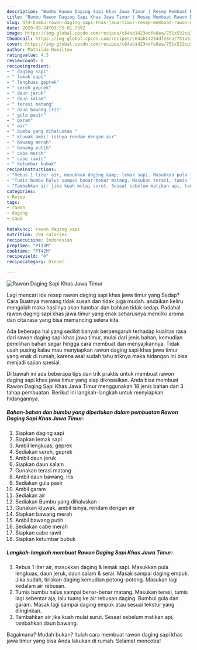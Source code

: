 ```yaml
---
description: "Bumbu Rawon Daging Sapi Khas Jawa Timur | Resep Membuat Rawon Daging Sapi Khas Jawa Timur Yang Enak Banget"
title: "Bumbu Rawon Daging Sapi Khas Jawa Timur | Resep Membuat Rawon Daging Sapi Khas Jawa Timur Yang Enak Banget"
slug: 474-bumbu-rawon-daging-sapi-khas-jawa-timur-resep-membuat-rawon-daging-sapi-khas-jawa-timur-yang-enak-banget
date: 2020-08-24T03:55:01.739Z
image: https://img-global.cpcdn.com/recipes/c64ab14234dfe8ea/751x532cq70/rawon-daging-sapi-khas-jawa-timur-foto-resep-utama.jpg
thumbnail: https://img-global.cpcdn.com/recipes/c64ab14234dfe8ea/751x532cq70/rawon-daging-sapi-khas-jawa-timur-foto-resep-utama.jpg
cover: https://img-global.cpcdn.com/recipes/c64ab14234dfe8ea/751x532cq70/rawon-daging-sapi-khas-jawa-timur-foto-resep-utama.jpg
author: Mathilda Hamilton
ratingvalue: 4.5
reviewcount: 8
recipeingredient:
- " daging sapi"
- " lemak sapi"
- " lengkuas geprek"
- " sereh geprek"
- " daun jeruk"
- " daun salam"
- " terasi matang"
- " daun bawang iris"
- " gula pasir"
- " garam"
- " air"
- " Bumbu yang dihaluskan "
- " kluwak ambil isinya rendam dengan air"
- " bawang merah"
- " bawang putih"
- " cabe merah"
- " cabe rawit"
- " ketumbar bubuk"
recipeinstructions:
- "Rebus 1 liter air, masukkan daging &amp; lemak sapi. Masukkan pula lengkuas, daun jeruk, daun salam &amp; serai. Masak sampai daging empuk. Jika sudah, tiriskan daging kemudian potong-potong. Masukan lagi kedalam air rebusan."
- "Tumis bumbu halus sampai benar-benar matang. Masukan terasi, tumis lagi sebentar aja, lalu tuang ke air rebusan daging. Bumbui gula dan garam. Masak lagi sampai daging empuk atau sesuai tekstur yang diinginkan."
- "Tambahkan air jika kuah mulai surut. Sesaat sebelum matikan api, tambahkan daun bawang."
categories:
- Resep
tags:
- rawon
- daging
- sapi

katakunci: rawon daging sapi 
nutrition: 294 calories
recipecuisine: Indonesian
preptime: "PT33M"
cooktime: "PT42M"
recipeyield: "4"
recipecategory: Dinner

---
```



![Rawon Daging Sapi Khas Jawa Timur](https://img-global.cpcdn.com/recipes/c64ab14234dfe8ea/751x532cq70/rawon-daging-sapi-khas-jawa-timur-foto-resep-utama.jpg)

Lagi mencari ide resep rawon daging sapi khas jawa timur yang Sedap? Cara Buatnya memang tidak susah dan tidak juga mudah. andaikan keliru mengolah maka hasilnya akan hambar dan bahkan tidak sedap. Padahal rawon daging sapi khas jawa timur yang enak seharusnya memiliki aroma dan cita rasa yang bisa memancing selera kita.



Ada beberapa hal yang sedikit banyak berpengaruh terhadap kualitas rasa dari rawon daging sapi khas jawa timur, mulai dari jenis bahan, kemudian pemilihan bahan segar hingga cara membuat dan menyajikannya. Tidak usah pusing kalau mau menyiapkan rawon daging sapi khas jawa timur yang enak di rumah, karena asal sudah tahu triknya maka hidangan ini bisa menjadi sajian spesial.


Di bawah ini ada beberapa tips dan trik praktis untuk membuat rawon daging sapi khas jawa timur yang siap dikreasikan. Anda bisa membuat Rawon Daging Sapi Khas Jawa Timur menggunakan 18 jenis bahan dan 3 tahap pembuatan. Berikut ini langkah-langkah untuk menyiapkan hidangannya.

<!--inarticleads1-->

##### Bahan-bahan dan bumbu yang diperlukan dalam pembuatan Rawon Daging Sapi Khas Jawa Timur:

1. Siapkan  daging sapi
1. Siapkan  lemak sapi
1. Ambil  lengkuas, geprek
1. Sediakan  sereh, geprek
1. Ambil  daun jeruk
1. Siapkan  daun salam
1. Gunakan  terasi matang
1. Ambil  daun bawang, iris
1. Sediakan  gula pasir
1. Ambil  garam
1. Sediakan  air
1. Sediakan  Bumbu yang dihaluskan :
1. Gunakan  kluwak, ambil isinya, rendam dengan air
1. Siapkan  bawang merah
1. Ambil  bawang putih
1. Sediakan  cabe merah
1. Siapkan  cabe rawit
1. Siapkan  ketumbar bubuk




<!--inarticleads2-->

##### Langkah-langkah membuat Rawon Daging Sapi Khas Jawa Timur:

1. Rebus 1 liter air, masukkan daging &amp; lemak sapi. Masukkan pula lengkuas, daun jeruk, daun salam &amp; serai. Masak sampai daging empuk. Jika sudah, tiriskan daging kemudian potong-potong. Masukan lagi kedalam air rebusan.
1. Tumis bumbu halus sampai benar-benar matang. Masukan terasi, tumis lagi sebentar aja, lalu tuang ke air rebusan daging. Bumbui gula dan garam. Masak lagi sampai daging empuk atau sesuai tekstur yang diinginkan.
1. Tambahkan air jika kuah mulai surut. Sesaat sebelum matikan api, tambahkan daun bawang.




Bagaimana? Mudah bukan? Itulah cara membuat rawon daging sapi khas jawa timur yang bisa Anda lakukan di rumah. Selamat mencoba!
